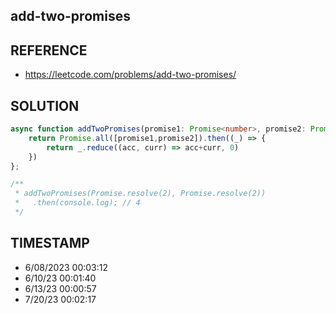 ## add-two-promises

## REFERENCE

- https://leetcode.com/problems/add-two-promises/

## SOLUTION

``` Typescript
async function addTwoPromises(promise1: Promise<number>, promise2: Promise<number>): Promise<number> {
    return Promise.all([promise1,promise2]).then((_) => {
        return _.reduce((acc, curr) => acc+curr, 0)
    })
};

/**
 * addTwoPromises(Promise.resolve(2), Promise.resolve(2))
 *   .then(console.log); // 4
 */
```

## TIMESTAMP

- 6/08/2023 00:03:12
- 6/10/23 00:01:40
- 6/13/23 00:00:57
- 7/20/23 00:02:17
